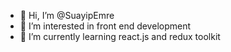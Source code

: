 - 👋 Hi, I’m @SuayipEmre
- 👀 I’m interested in  front end development
- 🌱 I’m currently learning react.js and redux toolkit
  

<!---
SuayipEmre/SuayipEmre is a ✨ special ✨ repository because its `README.md` (this file) appears on your GitHub profile.
You can click the Preview link to take a look at your changes.
--->
